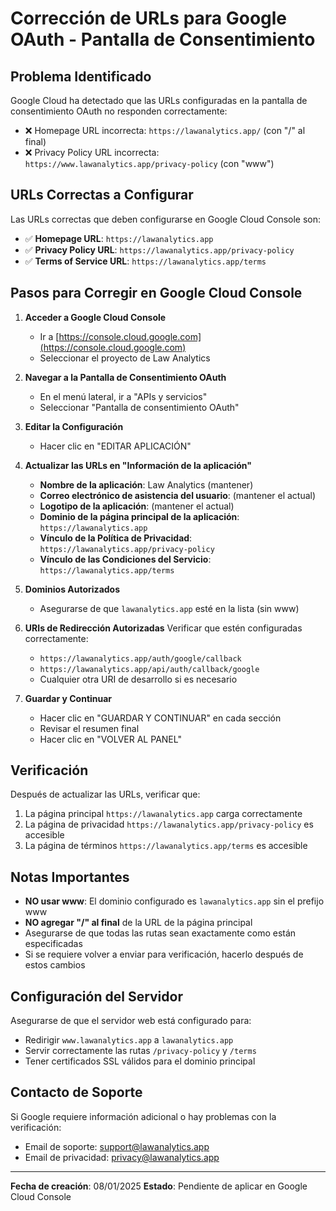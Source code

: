 # Corrección de URLs para Google OAuth - Pantalla de Consentimiento

## Problema Identificado

Google Cloud ha detectado que las URLs configuradas en la pantalla de consentimiento OAuth no responden correctamente:

- ❌ Homepage URL incorrecta: `https://lawanalytics.app/` (con "/" al final)
- ❌ Privacy Policy URL incorrecta: `https://www.lawanalytics.app/privacy-policy` (con "www")

## URLs Correctas a Configurar

Las URLs correctas que deben configurarse en Google Cloud Console son:

- ✅ **Homepage URL**: `https://lawanalytics.app`
- ✅ **Privacy Policy URL**: `https://lawanalytics.app/privacy-policy`
- ✅ **Terms of Service URL**: `https://lawanalytics.app/terms`

## Pasos para Corregir en Google Cloud Console

1. **Acceder a Google Cloud Console**
   - Ir a [https://console.cloud.google.com](https://console.cloud.google.com)
   - Seleccionar el proyecto de Law Analytics

2. **Navegar a la Pantalla de Consentimiento OAuth**
   - En el menú lateral, ir a "APIs y servicios"
   - Seleccionar "Pantalla de consentimiento OAuth"

3. **Editar la Configuración**
   - Hacer clic en "EDITAR APLICACIÓN"
   
4. **Actualizar las URLs en "Información de la aplicación"**
   - **Nombre de la aplicación**: Law Analytics (mantener)
   - **Correo electrónico de asistencia del usuario**: (mantener el actual)
   - **Logotipo de la aplicación**: (mantener el actual)
   - **Dominio de la página principal de la aplicación**: `https://lawanalytics.app`
   - **Vínculo de la Política de Privacidad**: `https://lawanalytics.app/privacy-policy`
   - **Vínculo de las Condiciones del Servicio**: `https://lawanalytics.app/terms`

5. **Dominios Autorizados**
   - Asegurarse de que `lawanalytics.app` esté en la lista (sin www)

6. **URIs de Redirección Autorizadas**
   Verificar que estén configuradas correctamente:
   - `https://lawanalytics.app/auth/google/callback`
   - `https://lawanalytics.app/api/auth/callback/google`
   - Cualquier otra URI de desarrollo si es necesario

7. **Guardar y Continuar**
   - Hacer clic en "GUARDAR Y CONTINUAR" en cada sección
   - Revisar el resumen final
   - Hacer clic en "VOLVER AL PANEL"

## Verificación

Después de actualizar las URLs, verificar que:

1. La página principal `https://lawanalytics.app` carga correctamente
2. La página de privacidad `https://lawanalytics.app/privacy-policy` es accesible
3. La página de términos `https://lawanalytics.app/terms` es accesible

## Notas Importantes

- **NO usar www**: El dominio configurado es `lawanalytics.app` sin el prefijo www
- **NO agregar "/" al final** de la URL de la página principal
- Asegurarse de que todas las rutas sean exactamente como están especificadas
- Si se requiere volver a enviar para verificación, hacerlo después de estos cambios

## Configuración del Servidor

Asegurarse de que el servidor web está configurado para:
- Redirigir `www.lawanalytics.app` a `lawanalytics.app`
- Servir correctamente las rutas `/privacy-policy` y `/terms`
- Tener certificados SSL válidos para el dominio principal

## Contacto de Soporte

Si Google requiere información adicional o hay problemas con la verificación:
- Email de soporte: support@lawanalytics.app
- Email de privacidad: privacy@lawanalytics.app

---

**Fecha de creación**: 08/01/2025
**Estado**: Pendiente de aplicar en Google Cloud Console